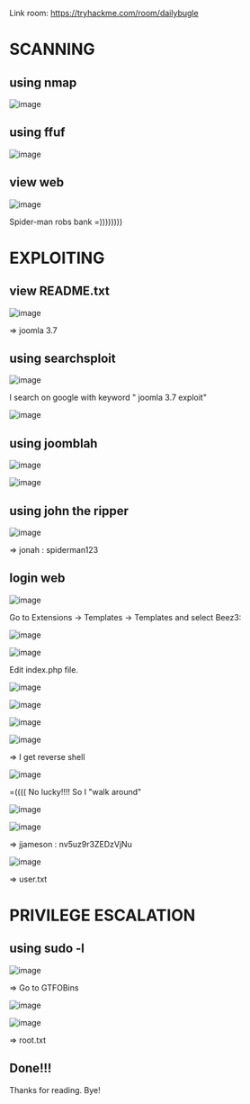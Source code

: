 Link room: https://tryhackme.com/room/dailybugle
# SCANNING
## using nmap
![image](https://github.com/nguyenngocdung18/tryhackme/assets/134156226/1be9c093-5632-4836-ab98-738181597ced)

## using ffuf
![image](https://github.com/nguyenngocdung18/tryhackme/assets/134156226/0d32e8f6-186f-4990-a684-2d81b3d251d3)

## view web
![image](https://github.com/nguyenngocdung18/tryhackme/assets/134156226/fd37afb6-4005-4ad8-a8d3-86c68ab992eb)

Spider-man robs bank =))))))))
# EXPLOITING
## view README.txt
![image](https://github.com/nguyenngocdung18/tryhackme/assets/134156226/22d07910-dfaa-42ee-8cec-e0e8b3e65e94)

=> joomla 3.7
## using searchsploit
![image](https://github.com/nguyenngocdung18/tryhackme/assets/134156226/39206dca-1839-4e0b-a4cd-a5dac5473ed4)

I search on google with keyword " joomla 3.7 exploit"

![image](https://github.com/nguyenngocdung18/tryhackme/assets/134156226/55a145e1-10a8-4312-8ea3-07e44c42b2c6)
## using joomblah
![image](https://github.com/nguyenngocdung18/tryhackme/assets/134156226/a8c8025a-51e2-4b29-a13a-771567a3f37c)

![image](https://github.com/nguyenngocdung18/tryhackme/assets/134156226/df5e3002-578c-4fe0-924a-a715b5f53010)

## using john the ripper
![image](https://github.com/nguyenngocdung18/tryhackme/assets/134156226/74dc2068-df6d-4e8f-a0e8-36dee21175a8)

=> jonah : spiderman123
## login web
![image](https://github.com/nguyenngocdung18/tryhackme/assets/134156226/94cfc9e1-f31f-4b47-a799-6af1e6ddf293)

Go to Extensions -> Templates -> Templates and select Beez3:

![image](https://github.com/nguyenngocdung18/tryhackme/assets/134156226/5d646594-10be-4fd4-a0f7-df8bc28300af)

![image](https://github.com/nguyenngocdung18/tryhackme/assets/134156226/9ad43a98-1e95-44b9-88b4-6a879a8ad2f6)

Edit index.php file.

![image](https://github.com/nguyenngocdung18/tryhackme/assets/134156226/63f52a5e-22ab-40d0-844a-c66c15ce816b)

![image](https://github.com/nguyenngocdung18/tryhackme/assets/134156226/70fc9f79-3daa-4511-b886-a3b287200f45)

![image](https://github.com/nguyenngocdung18/tryhackme/assets/134156226/6d9fbade-21bc-4587-9332-598ca66be280)

![image](https://github.com/nguyenngocdung18/tryhackme/assets/134156226/b7416bf3-2638-403a-aa67-059e314f4656)

=> I get reverse shell

![image](https://github.com/nguyenngocdung18/tryhackme/assets/134156226/eb43321b-ea9f-4d23-8757-86be119e0d7d)

=(((( No lucky!!!! So I "walk around"

![image](https://github.com/nguyenngocdung18/tryhackme/assets/134156226/7bf6ae90-db36-468d-ba36-7618f75a609e)

![image](https://github.com/nguyenngocdung18/tryhackme/assets/134156226/5ff6886b-c9ac-4be4-bd5e-0db14298550a)

=> jjameson : nv5uz9r3ZEDzVjNu

![image](https://github.com/nguyenngocdung18/tryhackme/assets/134156226/ed6cf858-5651-4d63-aec4-750957947fe4)

=> user.txt
# PRIVILEGE ESCALATION
## using sudo -l
![image](https://github.com/nguyenngocdung18/tryhackme/assets/134156226/59b70ef8-1762-425d-a2dc-f4c56f24ecb8)

=> Go to GTFOBins

![image](https://github.com/nguyenngocdung18/tryhackme/assets/134156226/6366b9f2-20b7-4c0c-933e-478134907bd5)

![image](https://github.com/nguyenngocdung18/tryhackme/assets/134156226/7ea19c49-270c-4082-a6cb-74af2c397de0)

=> root.txt
## Done!!!
Thanks for reading. Bye!
